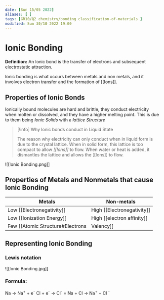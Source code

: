 ```yaml
---
date: [Sun 15/05 2022]
aliases: [ ]
tags: [GR10/Q2 chemistry/bonding classification-of-materials ]
modified: Sun 30/10 2022 19:00
---
```

# Ionic Bonding
**Definition:** An Ionic bond is the transfer of electrons and subsequent electrostatic attraction.

Ionic bonding is what occurs between metals and non metals, and it involves electron transfer and the formation of [[Ions]]. 


## Properties of Ionic Bonds
Ionically bound molecules are hard and brittle, they conduct electricity when molten or dissolved, and they have a higher melting point. This is due to them being *Ionic Solids* with a *lattice Structure*


> [!info] Why Ionic bonds conduct in Liquid State
> 
> The reason why electricity can only conduct when in liquid form is due to the crystal lattice. When in solid form, this lattice is too compact to allow *[[Ions]]* to flow. When water or heat is added, it dismantles the lattice and allows the [[Ions]] to flow. 


![[Ionic Bonding.png]]

## Properties of Metals and Nonmetals that cause Ionic Bonding
| Metals                             | Non-metals                                            |
| ---------------------------------- | ----------------------------------------------------- |
| Low [[Electronegativity]]          | High [[Electronegativity]]                            |
| Low [[Ionization Energy]]          | High [[electron affinity]]                            |
| Few [[Atomic Structure#Electrons|Valency]] | [[Atomic Structure\|Valence layer]] never more than ½ |

## Representing Ionic Bonding
### Lewis notation
![[Ionic Bonding.jpg]]

### Formula:
Na → Na<sup>+</sup> + e<sup>-</sup>
Cl + e<sup>-</sup> → Cl<sup>-</sup>
= Na + Cl → Na<sup>+</sup> + Cl <sup>-</sup>


